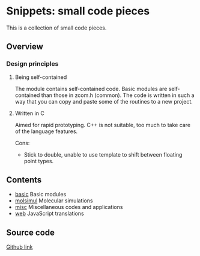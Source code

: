 # Snippets: small code pieces

This is a collection of small code pieces.

## Overview

### Design principles

1. Being self-contained

    The module contains self-contained code.
    Basic modules are self-contained than those in zcom.h (common).
    The code is written in such a way that you can copy and paste
    some of the routines to a new project.

2. Written in C

    Aimed for rapid prototyping.
    C++ is not suitable, too much to take care of the language features.

    Cons:

    * Stick to double, unable to use template to shift between floating point types.

## Contents

* [basic](basic) Basic modules
* [molsimul](molsimul) Molecular simulations
* [misc](misc) Miscellaneous codes and applications
* [web](web) JavaScript translations

## Source code

[Github link](https://github.com/3ki5tj/snippets)
